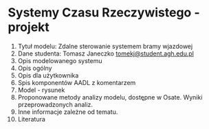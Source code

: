 # Systemy Czasu Rzeczywistego - projekt

1. Tytuł modelu: Zdalne sterowanie systemem bramy wjazdowej 
2. Dane studenta: Tomasz Janeczko tomekj@student.agh.edu.pl
3. Opis modelowanego systemu
4. Opis ogólny
5. Opis dla użytkownika
6. Spis komponentów AADL z komentarzem 
7. Model - rysunek
8. Proponowane metody analizy modelu, dostępne w Osate. Wyniki przeprowadzonych analiz. 
9. Inne informacje zależne od tematu.
10. Literatura
